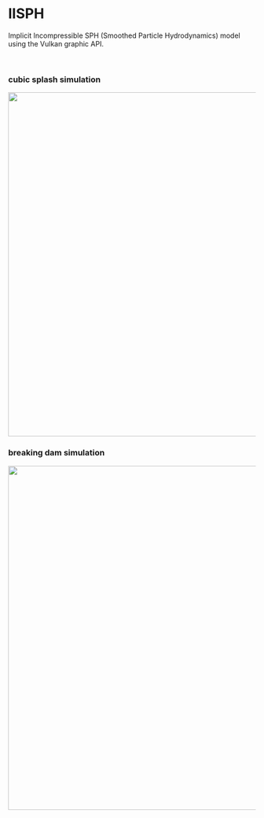 # IISPH
Implicit Incompressible SPH (Smoothed Particle Hydrodynamics) model using the Vulkan graphic API.

<br>

### cubic splash simulation
  <img src="https://github.com/GabFrancon/IISPH/blob/main/results/SPH_sim3D_2.gif" width=700/>

<br>

### breaking dam simulation
  <img src="https://github.com/GabFrancon/IISPH/blob/main/results/SPH_sim3D_1.gif" width=700/>
